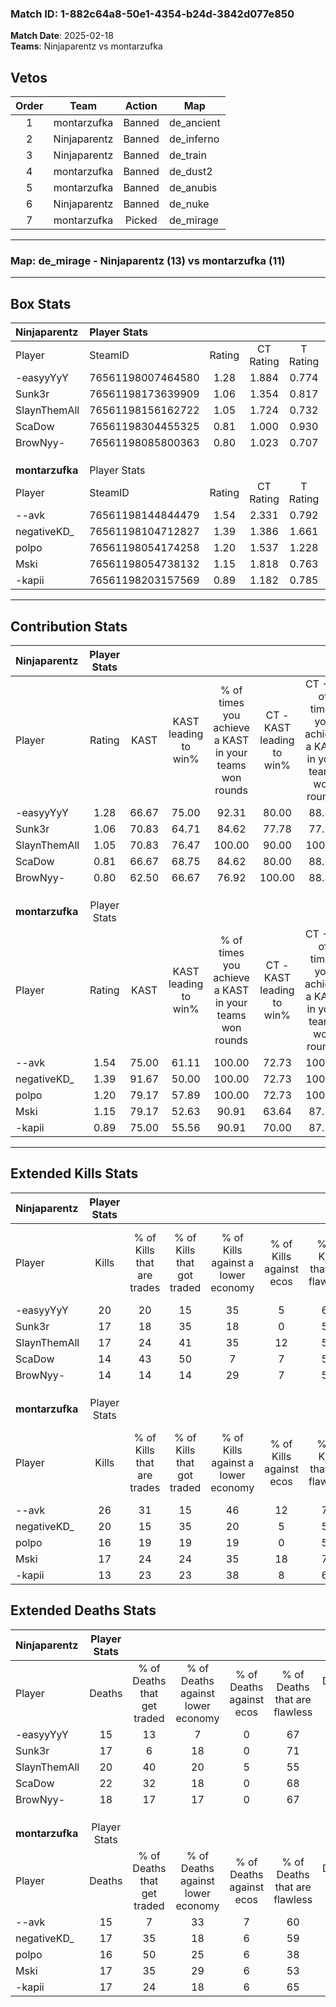### Match ID: 1-882c64a8-50e1-4354-b24d-3842d077e850  
**Match Date**: 2025-02-18  
**Teams**: Ninjaparentz vs montarzufka  

## Vetos  

| Order | Team | Action | Map |
| :---: | :--: | :----: | --- |
| 1 | montarzufka | Banned | de_ancient |
| 2 | Ninjaparentz | Banned | de_inferno |
| 3 | Ninjaparentz | Banned | de_train |
| 4 | montarzufka | Banned | de_dust2 |
| 5 | montarzufka | Banned | de_anubis |
| 6 | Ninjaparentz | Banned | de_nuke |
| 7 | montarzufka | Picked | de_mirage |

---  

### **Map**: de_mirage - Ninjaparentz (13) vs montarzufka (11)  
---  

## Box Stats  

| **Ninjaparentz** | Player Stats      |        |           |          |       |       |       |         |        |      |     |
| :- | :- | :-: | :-: | :-: | :-: | :-: | :-: | :-: | :-: | :-: | :-: |
| Player           | SteamID           | Rating | CT Rating | T Rating | KAST  |  ADR  | Kills | Assists | Deaths | K/D  | HS% |
| -easyyYyY        | 76561198007464580 |  1.28  |   1.884   |  0.774   | 66.67 | 104.8 |  20   |    3    |   15   | 1.33 | 30  |
| Sunk3r           | 76561198173639909 |  1.06  |   1.354   |  0.817   | 70.83 | 72.5  |  17   |    4    |   17   | 1.00 | 47  |
| SlaynThemAll     | 76561198156162722 |  1.05  |   1.724   |  0.732   | 70.83 | 85.0  |  17   |    7    |   20   | 0.85 | 47  |
| ScaDow           | 76561198304455325 |  0.81  |   1.000   |  0.930   | 66.67 | 66.4  |  14   |    8    |   22   | 0.64 | 57  |
| BrowNyy-         | 76561198085800363 |  0.80  |   1.023   |  0.707   | 62.50 | 48.6  |  14   |    5    |   18   | 0.78 | 42  |
|                  |                   |        |           |          |       |       |       |         |        |      |     |
|                  |                   |        |           |          |       |       |       |         |        |      |     |
|                  |                   |        |           |          |       |       |       |         |        |      |     |
| **montarzufka**  | Player Stats      |        |           |          |       |       |       |         |        |      |     |
| Player           | SteamID           | Rating | CT Rating | T Rating | KAST  |  ADR  | Kills | Assists | Deaths | K/D  | HS% |
| --avk            | 76561198144844479 |  1.54  |   2.331   |  0.792   | 75.00 | 97.0  |  26   |    4    |   15   | 1.73 | 50  |
| negativeKD_      | 76561198104712827 |  1.39  |   1.386   |  1.661   | 91.67 | 91.3  |  20   |    6    |   17   | 1.18 | 50  |
| polpo            | 76561198054174258 |  1.20  |   1.537   |  1.228   | 79.17 | 89.5  |  16   |   12    |   16   | 1.00 | 68  |
| Mski             | 76561198054738132 |  1.15  |   1.818   |  0.763   | 79.17 | 77.4  |  17   |    8    |   17   | 1.00 | 47  |
| -kapii           | 76561198203157569 |  0.89  |   1.182   |  0.785   | 75.00 | 55.7  |  13   |    4    |   17   | 0.76 | 53  |
---  

## Contribution Stats  

| **Ninjaparentz** | Player Stats |       |                      |                                                        |                           |                                                             |                          |                                                            |
| :- | :-: | :-: | :-: | :-: | :-: | :-: | :-: | :-: |
| Player           |    Rating    | KAST  | KAST leading to win% | % of times you achieve a KAST in your teams won rounds | CT - KAST leading to win% | CT - % of times you achieve a KAST in your teams won rounds | T - KAST leading to win% | T - % of times you achieve a KAST in your teams won rounds |
| -easyyYyY        |     1.28     | 66.67 |        75.00         |                         92.31                          |           80.00           |                            88.89                            |          66.67           |                           100.00                           |
| Sunk3r           |     1.06     | 70.83 |        64.71         |                         84.62                          |           77.78           |                            77.78                            |          50.00           |                           100.00                           |
| SlaynThemAll     |     1.05     | 70.83 |        76.47         |                         100.00                         |           90.00           |                           100.00                            |          57.14           |                           100.00                           |
| ScaDow           |     0.81     | 66.67 |        68.75         |                         84.62                          |           80.00           |                            88.89                            |          50.00           |                           75.00                            |
| BrowNyy-         |     0.80     | 62.50 |        66.67         |                         76.92                          |          100.00           |                            88.89                            |          28.57           |                           50.00                            |
|                  |              |       |                      |                                                        |                           |                                                             |                          |                                                            |
|                  |              |       |                      |                                                        |                           |                                                             |                          |                                                            |
|                  |              |       |                      |                                                        |                           |                                                             |                          |                                                            |
| **montarzufka**  | Player Stats |       |                      |                                                        |                           |                                                             |                          |                                                            |
| Player           |    Rating    | KAST  | KAST leading to win% | % of times you achieve a KAST in your teams won rounds | CT - KAST leading to win% | CT - % of times you achieve a KAST in your teams won rounds | T - KAST leading to win% | T - % of times you achieve a KAST in your teams won rounds |
| --avk            |     1.54     | 75.00 |        61.11         |                         100.00                         |           72.73           |                           100.00                            |          42.86           |                           100.00                           |
| negativeKD_      |     1.39     | 91.67 |        50.00         |                         100.00                         |           72.73           |                           100.00                            |          27.27           |                           100.00                           |
| polpo            |     1.20     | 79.17 |        57.89         |                         100.00                         |           72.73           |                           100.00                            |          37.50           |                           100.00                           |
| Mski             |     1.15     | 79.17 |        52.63         |                         90.91                          |           63.64           |                            87.50                            |          37.50           |                           100.00                           |
| -kapii           |     0.89     | 75.00 |        55.56         |                         90.91                          |           70.00           |                            87.50                            |          37.50           |                           100.00                           |
---  

## Extended Kills Stats  

| **Ninjaparentz** | Player Stats |                            |                            |                                    |                         |                              |                                 |                                       |                    |           |
| :- | :-: | :-: | :-: | :-: | :-: | :-: | :-: | :-: | :-: | :-: |
| Player           |    Kills     | % of Kills that are trades | % of Kills that got traded | % of Kills against a lower economy | % of Kills against ecos | % of Kills that are flawless | % of Kills that are close duels | % of Kills that are assisted by flash | Pistol Round Kills | AWP Kills |
| -easyyYyY        |      20      |             20             |             15             |                 35                 |            5            |              60              |                5                |                   5                   |         6          |     1     |
| Sunk3r           |      17      |             18             |             35             |                 18                 |            0            |              53              |                6                |                   0                   |         0          |     1     |
| SlaynThemAll     |      17      |             24             |             41             |                 35                 |           12            |              53              |               18                |                   6                   |         1          |     0     |
| ScaDow           |      14      |             43             |             50             |                 7                  |            7            |              50              |                0                |                   7                   |         0          |     0     |
| BrowNyy-         |      14      |             14             |             14             |                 29                 |            7            |              57              |                7                |                   0                   |         0          |     1     |
|                  |              |                            |                            |                                    |                         |                              |                                 |                                       |                    |           |
|                  |              |                            |                            |                                    |                         |                              |                                 |                                       |                    |           |
|                  |              |                            |                            |                                    |                         |                              |                                 |                                       |                    |           |
| **montarzufka**  | Player Stats |                            |                            |                                    |                         |                              |                                 |                                       |                    |           |
| Player           |    Kills     | % of Kills that are trades | % of Kills that got traded | % of Kills against a lower economy | % of Kills against ecos | % of Kills that are flawless | % of Kills that are close duels | % of Kills that are assisted by flash | Pistol Round Kills | AWP Kills |
| --avk            |      26      |             31             |             15             |                 46                 |           12            |              73              |                0                |                   0                   |         0          |     3     |
| negativeKD_      |      20      |             15             |             35             |                 20                 |            5            |              55              |                0                |                  10                   |         0          |     1     |
| polpo            |      16      |             19             |             19             |                 19                 |            0            |              56              |                6                |                   6                   |         0          |     3     |
| Mski             |      17      |             24             |             24             |                 35                 |           18            |              76              |                6                |                   6                   |         0          |     2     |
| -kapii           |      13      |             23             |             23             |                 38                 |            8            |              62              |                0                |                   0                   |         0          |     1     |
## Extended Deaths Stats  

| **Ninjaparentz** | Player Stats |                             |                                   |                          |                               |                            |                           |               |
| :- | :-: | :-: | :-: | :-: | :-: | :-: | :-: | :-: |
| Player           |    Deaths    | % of Deaths that get traded | % of Deaths against lower economy | % of Deaths against ecos | % of Deaths that are flawless | % of Deaths that are close | % of Deaths while blinded | Deaths to AWP |
| -easyyYyY        |      15      |             13              |                 7                 |            0             |              67               |             7              |             0             |       0       |
| Sunk3r           |      17      |              6              |                18                 |            0             |              71               |             0              |             0             |       0       |
| SlaynThemAll     |      20      |             40              |                20                 |            5             |              55               |             5              |            10             |       0       |
| ScaDow           |      22      |             32              |                18                 |            0             |              68               |             0              |             9             |       0       |
| BrowNyy-         |      18      |             17              |                17                 |            0             |              67               |             0              |             0             |       0       |
|                  |              |                             |                                   |                          |                               |                            |                           |               |
|                  |              |                             |                                   |                          |                               |                            |                           |               |
|                  |              |                             |                                   |                          |                               |                            |                           |               |
| **montarzufka**  | Player Stats |                             |                                   |                          |                               |                            |                           |               |
| Player           |    Deaths    | % of Deaths that get traded | % of Deaths against lower economy | % of Deaths against ecos | % of Deaths that are flawless | % of Deaths that are close | % of Deaths while blinded | Deaths to AWP |
| --avk            |      15      |              7              |                33                 |            7             |              60               |             0              |             0             |       2       |
| negativeKD_      |      17      |             35              |                18                 |            6             |              59               |             6              |             0             |       2       |
| polpo            |      16      |             50              |                25                 |            6             |              38               |             19             |            13             |       0       |
| Mski             |      17      |             35              |                29                 |            6             |              53               |             6              |             0             |       2       |
| -kapii           |      17      |             24              |                18                 |            6             |              65               |             6              |             6             |       1       |
